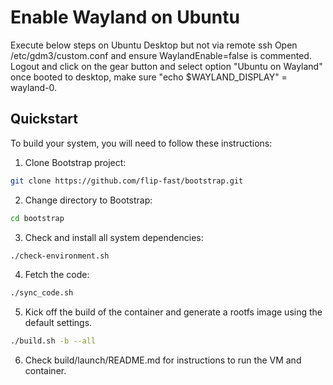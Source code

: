 # Enable Wayland on Ubuntu
Execute below steps on Ubuntu Desktop but not via remote ssh
Open /etc/gdm3/custom.conf and ensure WaylandEnable=false is commented.
Logout and click on the gear button and select option "Ubuntu on Wayland"
once booted to desktop, make sure "echo $WAYLAND_DISPLAY" = wayland-0.

## Quickstart
To build your system, you will need to follow these instructions:
1. Clone Bootstrap project:
```bash
git clone https://github.com/flip-fast/bootstrap.git
```
2. Change directory to Bootstrap:
```bash
cd bootstrap
```
3. Check and install all system dependencies:
```bash
./check-environment.sh 
```
4. Fetch the code:
```bash
./sync_code.sh
```
5. Kick off the build of the container and generate
a rootfs image using the default settings. 
```bash
./build.sh -b --all
```
6. Check build/launch/README.md for instructions to run the VM and container.
